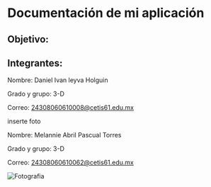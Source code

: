 # Documentación de mi aplicación
## Objetivo:


## Integrantes:
Nombre: Daniel Ivan leyva Holguin

Grado y grupo: 3-D

Correo: 24308060610008@cetis61.edu.mx

inserte foto 

Nombre: Melannie Abril Pascual Torres

Grado y grupo: 3-D

Correo: 24308060610062@cetis61.edu.mx

![Fotografia](https://github.com/user-attachments/assets/d5c4862c-cbf6-4e0a-8206-a033e8bb95cd)
